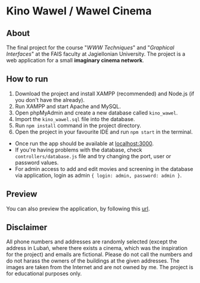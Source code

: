 # Kino Wawel / Wawel Cinema
## About 
The final project for the course "*WWW Techniques*" and "*Graphical Interfaces*" at the FAIS faculty at Jagiellonian University. The project is a web application for a small **imaginary cinema network**.

## How to run
1. Download the project and install XAMPP (recommended) and Node.js (if you don't have the already).
2. Run XAMPP and start Apache and MySQL.
3. Open phpMyAdmin and create a new database called ``kino_wawel``.
4. Import the ``kino_wawel.sql`` file into the database.
5. Run ``npm install`` command in the project directory.
6. Open the project in your favourite IDE and run ``npm start`` in the terminal.

* Once run the app should be available at [localhost:3000](http://localhost:3000).
* If you're having problems with the database, check ``controllers/database.js`` file and try changing the port, user or password values.
* For admin access to add and edit movies and screening in the database via application, login as admin ``{ login: admin, password: admin }``.

## Preview
You can also preview the application, by following this [url](https://kino-wawel.cyclic.app/).

## Disclaimer
All phone numbers and addresses are randomly selected (except the address in Lubań, where there exists a cinema, which was the inspiration for the project) and emails are fictional. Please do not call the numbers and do not harass the owners of the buildings at the given addresses. The images are taken from the Internet and are not owned by me. The project is for educational purposes only.
